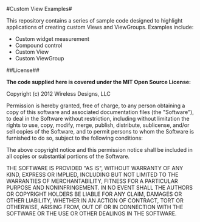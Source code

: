 #Custom View Examples#

This repository contains a series of sample code designed to highlight applications of creating custom Views and ViewGroups. Examples include:

 - Custom widget measurement
 - Compound control
 - Custom View
 - Custom ViewGroup

##License##

**The code supplied here is covered under the MIT Open Source License:**

Copyright (c) 2012 Wireless Designs, LLC

Permission is hereby granted, free of charge, to any person obtaining
a copy of this software and associated documentation files (the
"Software"), to deal in the Software without restriction, including
without limitation the rights to use, copy, modify, merge, publish,
distribute, sublicense, and/or sell copies of the Software, and to
permit persons to whom the Software is furnished to do so, subject to
the following conditions:

The above copyright notice and this permission notice shall be
included in all copies or substantial portions of the Software.

THE SOFTWARE IS PROVIDED "AS IS", WITHOUT WARRANTY OF ANY KIND,
EXPRESS OR IMPLIED, INCLUDING BUT NOT LIMITED TO THE WARRANTIES OF
MERCHANTABILITY, FITNESS FOR A PARTICULAR PURPOSE AND
NONINFRINGEMENT. IN NO EVENT SHALL THE AUTHORS OR COPYRIGHT HOLDERS BE
LIABLE FOR ANY CLAIM, DAMAGES OR OTHER LIABILITY, WHETHER IN AN ACTION
OF CONTRACT, TORT OR OTHERWISE, ARISING FROM, OUT OF OR IN CONNECTION
WITH THE SOFTWARE OR THE USE OR OTHER DEALINGS IN THE SOFTWARE.


[1]: http://wiresareobsolete.com/wordpress/2012/12/textdrawable-draw-some-text/

